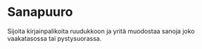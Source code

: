 Sanapuuro
=========

Sijoita kirjainpalikoita ruudukkoon ja yritä muodostaa sanoja joko vaakatasossa tai pystysuorassa.

